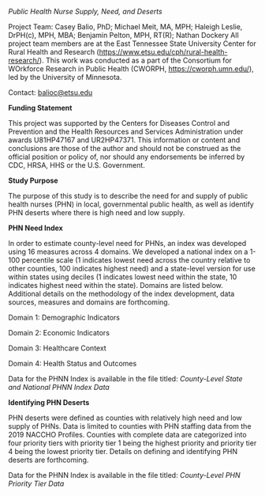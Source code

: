 *Public Health Nurse Supply, Need, and Deserts*

Project Team: Casey Balio, PhD; Michael Meit, MA, MPH; Haleigh Leslie, DrPH(c), MPH, MBA; Benjamin Pelton, MPH, RT(R); Nathan Dockery
All project team members are at the East Tennessee State University Center for Rural Health and Research (https://www.etsu.edu/cph/rural-health-research/). This work was conducted as a part of the Consortium for WOrkforce Research in Public Health (CWORPH, https://cworph.umn.edu/), led by the University of Minnesota.

Contact: balioc@etsu.edu

**Funding Statement**

This project was supported by the Centers for Diseases Control and Prevention and the Health Resources and Services Administration under awards U81HP47167 and UR2HP47371. ​​This information or content and conclusions are those of the author and should not be construed as the official position or policy of, nor should any endorsements be inferred by CDC, HRSA, HHS or the U.S. Government.​

**Study Purpose**

The purpose of this study is to describe the need for and supply of public health nurses (PHN) in local, governmental public health, as well as identify PHN deserts where there is high need and low supply. 

**PHN Need Index**

In order to estimate county-level need for PHNs, an index was developed using 16 measures across 4 domains. We developed a national index on a 1-100 percentile scale (1 indicates lowest need across the country relative to other counties, 100 indicates highest need) and a state-level version for use within states using deciles (1 indicates lowest need within the state, 10 indicates highest need within the state). Domains are listed below. Additional details on the methodology of the index development, data sources, measures and domains are forthcoming. 

Domain 1: Demographic Indicators

Domain 2: Economic Indicators

Domain 3: Healthcare Context

Domain 4: Health Status and Outcomes

Data for the PHNN Index is available in the file titled: _County-Level State and National PHNN Index Data_

**Identifying PHN Deserts**

PHN deserts were defined as counties with relatively high need and low supply of PHNs. Data is limited to counties with PHN staffing data from the 2019 NACCHO Profiles. Counties with complete data are categorized into four priority tiers with priority tier 1 being the highest priority and priority tier 4 being the lowest priority tier. Details on defining and identifying PHN deserts are forthcoming. 

Data for the PHNN Index is available in the file titled: _County-Level PHN Priority Tier Data_
